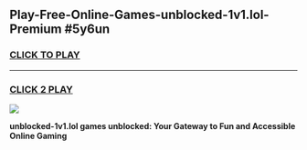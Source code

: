 
## Play-Free-Online-Games-unblocked-1v1.lol-Premium #5y6un
<h3>
<a href="https://premium.freeplayer.one?title=unblocked-1v1.lol&ref=8M">CLICK TO PLAY</a></h3>
<hr>

<h3>
<a href="https://premium.freeplayer.one?title=unblocked-1v1.lol&ref=8M">CLICK 2 PLAY</a>
  
</h3>

<a href="https://premium.freeplayer.one?title=unblocked-1v1.lol&ref=8M"><img src="https://clearcache.store/games.png"></a>


**unblocked-1v1.lol games unblocked: Your Gateway to Fun and Accessible Online Gaming**
